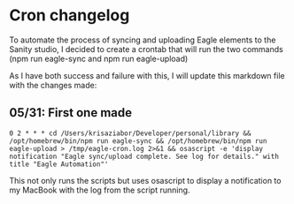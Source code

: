 # Cron changelog

To automate the process of syncing and uploading Eagle elements to the Sanity studio, I decided to create a crontab that will run the two commands (npm run eagle-sync and npm run eagle-upload)

As I have both success and failure with this, I will update this markdown file with the changes made:

## 05/31: First one made

``0 2 * * * cd /Users/krisaziabor/Developer/personal/library && /opt/homebrew/bin/npm run eagle-sync && /opt/homebrew/bin/npm run eagle-upload > /tmp/eagle-cron.log 2>&1 && osascript -e 'display notification "Eagle sync/upload complete. See log for details." with title "Eagle Automation"'``

This not only runs the scripts but uses osascript to display a notification to my MacBook with the log from the script running.
